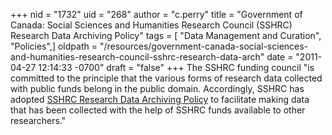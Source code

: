 +++
nid = "1732"
uid = "268"
author = "c.perry"
title = "Government of Canada: Social Sciences and Humanities Research Council (SSHRC) Research Data Archiving Policy"
tags = [ "Data Management and Curation", "Policies",]
oldpath = "/resources/government-canada-social-sciences-and-humanities-research-council-sshrc-research-data-arch"
date = "2011-04-27 12:14:33 -0700"
draft = "false"
+++
The SSHRC funding council "is committed to the principle that the
various forms of research data collected with public funds belong in the
public domain. Accordingly, SSHRC has adopted [SSHRC Research Data
Archiving
Policy](http://www.sshrc-crsh.gc.ca/about-au_sujet/policies-politiques/statements-enonces/edata-donnees_electroniques-eng.aspx%20)
to facilitate making data that has been collected with the help of SSHRC
funds available to other researchers."
